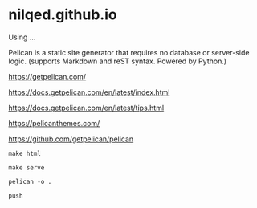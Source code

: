nilqed.github.io
================

Using ...

Pelican is a static site generator that requires no database or server-side logic. 
(supports Markdown and reST syntax. Powered by Python.) 

https://getpelican.com/

https://docs.getpelican.com/en/latest/index.html

https://docs.getpelican.com/en/latest/tips.html

https://pelicanthemes.com/

https://github.com/getpelican/pelican

`make html`


`make serve`

`pelican -o .`

`push`


